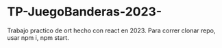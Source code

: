 # TP-JuegoBanderas-2023-
Trabajo practico de ort hecho con react en 2023.
Para correr clonar repo, usar npm i, npm start.
